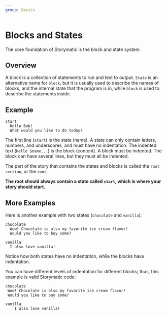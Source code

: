 ```yaml
---
group: Basics
---
```


# Blocks and States
The core foundation of Storymatic is the block and state system.

## Overview
A block is a collection of statements to run and text to output. `State` is an alternative name for `block`, but it is usually used to describe the names of blocks, and the internal state that the program is in, while `block` is used to describe the statements inside.

## Example
``` storymatic
start
  Hello Bob!
  What would you like to do today?
```

The first line (`start`) is the state (name). A state can only contain letters, numbers, and underscores, and must have no indentation.
The indented text (`Hello $name...`) is the block (content). A block must be indented. The block can have several lines, but they must all be indented.

The part of the story that contains the states and blocks is called the `root section`, or the `root`.

**The root should always contain a state called `start`, which is where your story should start.**

## More Examples

Here is another example with two states (`chocolate` and `vanilla`):
``` storymatic
chocolate
  Wow! Chocolate is also my favorite ice cream flavor!
  Would you like to buy some?

vanilla
  I also love vanilla!
```
Notice how both states have no indentation, while the blocks have indentation.

You can have different levels of indentation for different blocks; thus, this example is valid Storymatic code:
``` storymatic
chocolate
 Wow! Chocolate is also my favorite ice cream flavor!
 Would you like to buy some?

vanilla
    I also love vanilla!
```
